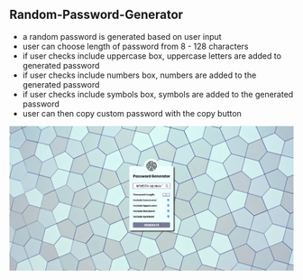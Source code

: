 ## Random-Password-Generator
* a random password is generated based on user input
* user can choose length of password from 8 - 128 characters
* if user checks include uppercase box, uppercase letters are added to generated password
* if user checks include numbers box, numbers are added to the generated password
* if user checks include symbols box, symbols are added to the generated password
* user can then copy custom password with the copy button

![Webpage Screenshot](/assets/imgs/screencapture-wattierdan-github-io-Random-Password-Generator-2020-10-14-00_39_15.png)
